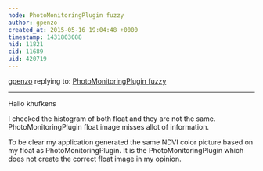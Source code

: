 ```yaml
---
node: PhotoMonitoringPlugin fuzzy
author: gpenzo
created_at: 2015-05-16 19:04:48 +0000
timestamp: 1431803088
nid: 11821
cid: 11689
uid: 420719
---
```




[gpenzo](../profile/gpenzo) replying to: [PhotoMonitoringPlugin fuzzy](../notes/gpenzo/05-16-2015/photomonitoringplugin-fuzzy)

----
Hallo  khufkens 

I checked the histogram of both float and they are not the same. PhotoMonitoringPlugin float image misses allot of information.

To be clear my application generated the same NDVI color picture based on my float as PhotoMonitoringPlugin. 
It is the PhotoMonitoringPlugin which does not create the correct float image in my opinion.